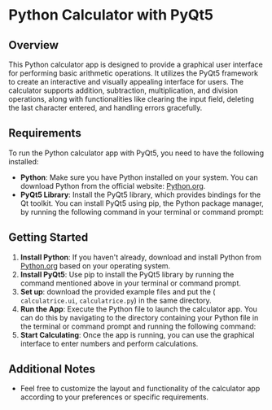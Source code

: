 # Python Calculator with PyQt5

## Overview
This Python calculator app is designed to provide a graphical user interface for performing basic arithmetic operations. It utilizes the PyQt5 framework to create an interactive and visually appealing interface for users. The calculator supports addition, subtraction, multiplication, and division operations, along with functionalities like clearing the input field, deleting the last character entered, and handling errors gracefully.

## Requirements
To run the Python calculator app with PyQt5, you need to have the following installed:
- **Python**: Make sure you have Python installed on your system. You can download Python from the official website: [Python.org](https://www.python.org/).
- **PyQt5 Library**: Install the PyQt5 library, which provides bindings for the Qt toolkit. You can install PyQt5 using pip, the Python package manager, by running the following command in your terminal or command prompt:

## Getting Started
1. **Install Python**: If you haven't already, download and install Python from [Python.org](https://www.python.org/) based on your operating system.
2. **Install PyQt5**: Use pip to install the PyQt5 library by running the command mentioned above in your terminal or command prompt.
3. **Set up**: download the provided example files and put the  ( `calculatrice.ui`, `calculatrice.py`) in the same directory.
4. **Run the App**: Execute the Python file to launch the calculator app. You can do this by navigating to the directory containing your Python file in the terminal or command prompt and running the following command:
5. **Start Calculating**: Once the app is running, you can use the graphical interface to enter numbers and perform calculations.

## Additional Notes
- Feel free to customize the layout and functionality of the calculator app according to your preferences or specific requirements.
